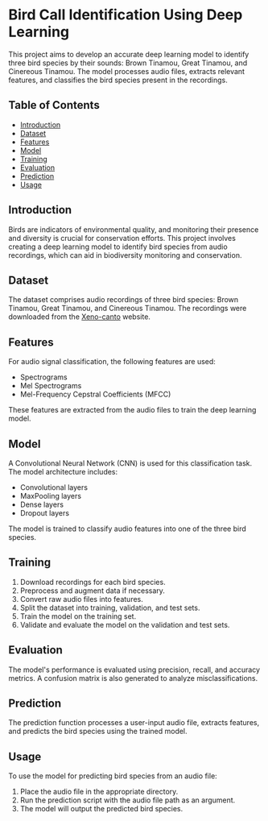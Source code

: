 # Bird Call Identification Using Deep Learning

This project aims to develop an accurate deep learning model to identify three bird species by their sounds: Brown Tinamou, Great Tinamou, and Cinereous Tinamou. The model processes audio files, extracts relevant features, and classifies the bird species present in the recordings.

## Table of Contents
- [Introduction](#introduction)
- [Dataset](#dataset)
- [Features](#features)
- [Model](#model)
- [Training](#training)
- [Evaluation](#evaluation)
- [Prediction](#prediction)
- [Usage](#usage)

## Introduction
Birds are indicators of environmental quality, and monitoring their presence and diversity is crucial for conservation efforts. This project involves creating a deep learning model to identify bird species from audio recordings, which can aid in biodiversity monitoring and conservation.

## Dataset
The dataset comprises audio recordings of three bird species: Brown Tinamou, Great Tinamou, and Cinereous Tinamou. The recordings were downloaded from the [Xeno-canto](https://xeno-canto.org/collection/species/all) website.

## Features
For audio signal classification, the following features are used:
- Spectrograms
- Mel Spectrograms
- Mel-Frequency Cepstral Coefficients (MFCC)

These features are extracted from the audio files to train the deep learning model.

## Model
A Convolutional Neural Network (CNN) is used for this classification task. The model architecture includes:
- Convolutional layers
- MaxPooling layers
- Dense layers
- Dropout layers

The model is trained to classify audio features into one of the three bird species.

## Training
1. Download recordings for each bird species.
2. Preprocess and augment data if necessary.
3. Convert raw audio files into features.
4. Split the dataset into training, validation, and test sets.
5. Train the model on the training set.
6. Validate and evaluate the model on the validation and test sets.

## Evaluation
The model's performance is evaluated using precision, recall, and accuracy metrics. A confusion matrix is also generated to analyze misclassifications.

## Prediction
The prediction function processes a user-input audio file, extracts features, and predicts the bird species using the trained model.

## Usage
To use the model for predicting bird species from an audio file:
1. Place the audio file in the appropriate directory.
2. Run the prediction script with the audio file path as an argument.
3. The model will output the predicted bird species.
